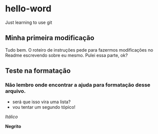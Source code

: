 # hello-word
Just learning to use git

## Minha primeira modificação
Tudo bem. O roteiro de instruções pede para fazermos modificações no Readme escrevendo sobre eu mesmo.
Pulei essa parte, ok?
  
## Teste na formatação

### Não lembro onde encontrar a ajuda para formatação desse arquivo.
- será que isso vira uma lista?
- vou tentar um segundo tópico!

_Itálico_ 

__Negrito__ 

